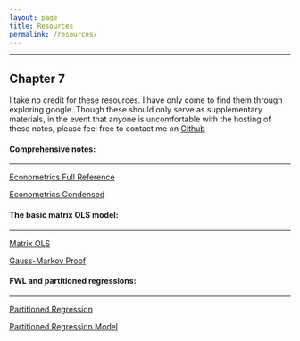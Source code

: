 ```yaml
---
layout: page
title: Resources
permalink: /resources/
---
```




-----
## Chapter 7 

I take no credit for these resources. I have only come to find them through exploring google. Though these should only serve as supplementary materials, in the event that anyone is uncomfortable with the hosting of these notes, please feel free to contact me on [Github](https://github.com/MatthewRGonzalez)



#### Comprehensive notes:
------

[Econometrics Full Reference](https://matthewrgonzalez.github.io/Econometric/Files/REFERENCES/Econometrics2005.pdf)

[Econometrics Condensed](https://matthewrgonzalez.github.io/Econometric/Files/REFERENCES/Econometrics%20Condensed.pdf)


#### The basic matrix OLS model:
----
[Matrix OLS](https://matthewrgonzalez.github.io/Econometric/Files/REFERENCES/MATRIX%20OLS%20(CHAP%207).pdf)

[Gauss-Markov Proof](https://matthewrgonzalez.github.io/Econometric/Files/REFERENCES/GAUSS-MARKOV%20PROOF.pdf)



#### FWL and partitioned regressions:
----

[Partitioned Regression](https://matthewrgonzalez.github.io/Econometric/Files/REFERENCES/Partitioned%20Regression.pdf)


[Partitioned Regression Model](https://matthewrgonzalez.github.io/Econometric/Files/REFERENCES/PARTIMOD.pdf)






